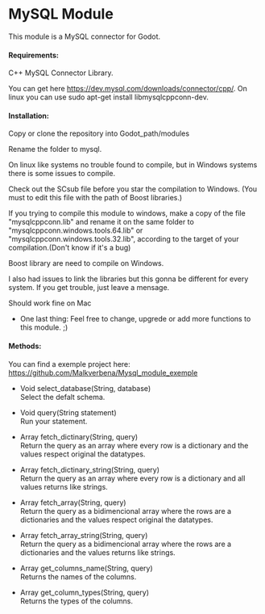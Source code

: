 # MySQL Module #

This module is a MySQL connector for Godot.


#### Requirements: ####

C++ MySQL Connector Library. 

You can get here https://dev.mysql.com/downloads/connector/cpp/. On linux you can use sudo apt-get install libmysqlcppconn-dev.

   
#### Installation: ####

Copy or clone the repository into Godot_path/modules

Rename the folder to mysql.

On linux like systems no trouble found to compile, but in Windows systems there is some issues to compile. 

Check out the SCsub file before you star the compilation to Windows. (You must to edit this file with the path of  Boost libraries.)

If you trying to compile this module to windows, make a copy of the file "mysqlcppconn.lib" and rename it on the same folder to "mysqlcppconn.windows.tools.64.lib" or "mysqlcppconn.windows.tools.32.lib", according to the target of your compilation.(Don't know if it's a bug)

Boost library are need to compile on Windows.

I also had issues to link the libraries but this gonna be different for every system. If you get trouble,  just leave a mensage. 

Should work fine on Mac

- One last thing: Feel free to change, upgrede or add more functions to this module. ;)


#### Methods: ####

You can find a exemple project here:
https://github.com/Malkverbena/Mysql_module_exemple


- Void select_database(String, database)  
 Select the defalt schema.

- Void query(String statement)  
 Run your statement.

- Array fetch_dictinary(String, query)  
 Return the query as an array where every row is a dictionary and the values respect original the datatypes.

- Array fetch_dictinary_string(String, query)  
 Return the query as an array where every row is a dictionary and all values returns like strings.

- Array fetch_array(String, query)  
 Return the query as a bidimencional array where the rows are a dictionaries and the values respect original the datatypes.

- Array fetch_array_string(String, query)  
 Return the query as a bidimencional array where the rows are a dictionaries and the values returns like strings.

- Array get_columns_name(String, query)  
 Returns the names of the columns.

- Array get_column_types(String, query)  
 Returns the types of the columns.


